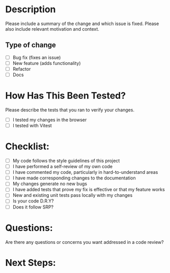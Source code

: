 # Description

Please include a summary of the change and which issue is fixed. Please also include relevant motivation and context.

## Type of change

- [ ] Bug fix (fixes an issue)
- [ ] New feature (adds functionality)
- [ ] Refactor
- [ ] Docs

# How Has This Been Tested?

Please describe the tests that you ran to verify your changes.

- [ ] I tested my changes in the browser
- [ ] I tested with Vitest

# Checklist:

- [ ] My code follows the style guidelines of this project
- [ ] I have performed a self-review of my own code
- [ ] I have commented my code, particularly in hard-to-understand areas
- [ ] I have made corresponding changes to the documentation
- [ ] My changes generate no new bugs
- [ ] I have added tests that prove my fix is effective or that my feature works
- [ ] New and existing unit tests pass locally with my changes
- [ ] Is your code D.R.Y?
- [ ] Does it follow SRP?

# Questions:
Are there any questions or concerns you want addressed in a code review?

# Next Steps:
